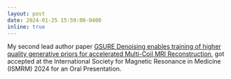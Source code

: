 ```yaml
---
layout: post
date: 2024-01-25 15:59:00-0400
inline: true
---
```


My second lead author paper [GSURE Denoising enables training of higher quality generative priors for accelerated Multi-Coil MRI Reconstruction](https://asad-aali.github.io/assets/html/ismrm24/gsure-score), got accepted at the International Society for Magnetic Resonance in Medicine (ISMRM) 2024 for an Oral Presentation.